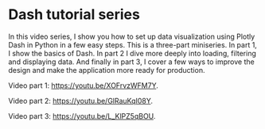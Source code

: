 # Dash tutorial series

In this video series, I show you how to set up data visualization using Plotly Dash in Python in a few easy steps. This is a three-part miniseries. In part 1, I show the basics of Dash. In part 2 I dive more deeply into loading, filtering and displaying data. And finally in part 3, I cover a few ways to improve the design and make the application more ready for production.

Video part 1: https://youtu.be/XOFrvzWFM7Y.

Video part 2: https://youtu.be/GlRauKqI08Y.

Video part 3: https://youtu.be/L_KlPZ5qBOU.
